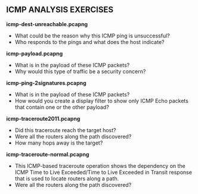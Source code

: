 ## ICMP ANALYSIS EXERCISES

**icmp-dest-unreachable.pcapng**
  - What could be the reason why this ICMP ping is unsuccessful?
  - Who responds to the pings and what does the host indicate?

**icmp-payload.pcapng**
  - What is in the payload of these ICMP packets?
  - Why would this type of traffic be a security concern?

**icmp-ping-2signatures.pcapng**
  - What is in the payload of these ICMP packets?
  - How would you create a display filter to show only ICMP Echo packets that contain one or the other payload?

**icmp-traceroute2011.pcapng**
  - Did this traceroute reach the target host?
  - Were all the routers along the path discovered?
  - How many hops away is the target?

**icmp-traceroute-normal.pcapng**
  - This ICMP-based traceroute operation shows the dependency on the ICMP Time to Live Exceeded/Time to Live Exceeded in Transit response that is used to locate routers along a path.
  - Were all the routers along the path discovered?
